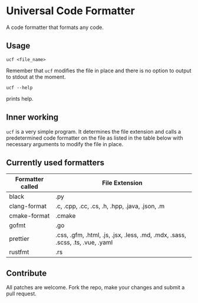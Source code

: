 # Universal Code Formatter

A code formatter that formats any code. 

## Usage
```
ucf <file_name>
```
Remember that `ucf` modifies the file in place and there is no option to output to stdout at the moment.

```
ucf --help
```
prints help.

## Inner working
`ucf` is a very simple program. It determines the file extension and calls a predetermined code formatter on the file as listed in the table below with necessary arguments to modify the file in place.

## Currently used formatters
| Formatter called   | File Extension                                                                               |
|--------------------|-----------------------------------------------------------------------------------------|
| black              | .py                                                                                  |
| clang-format       | .c, .cpp, .cc, .cs, .h, .hpp, .java, .json, .m
| cmake-format       | .cmake |                                                                               |
| gofmt              | .go                                                                                  |
| prettier           | .css, .gfm, .html, .js, .jsx, .less, .md, .mdx, .sass, .scss, .ts, .vue, .yaml |
| rustfmt            | .rs

## Contribute
All patches are welcome. Fork the repo, make your changes and submit a pull request. 
